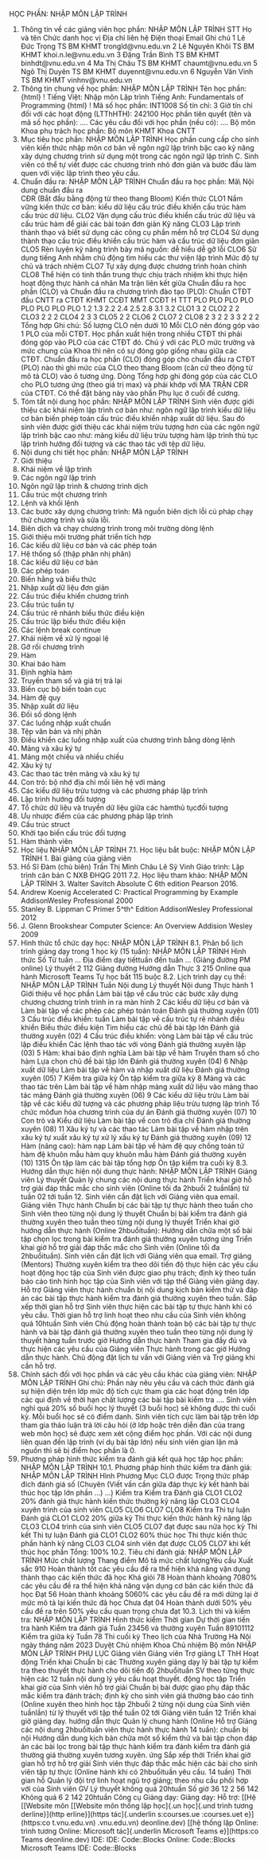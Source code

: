 HỌC PHẦN: NHẬP MÔN LẬP TRÌNH
1. Thông tin về các giảng viên học phần: NHẬP MÔN LẬP TRÌNH
STT Họ và tên Chức danh học vị Địa chỉ liên hệ Điện thoại Email Ghi chú 1 Lê Đức Trọng TS BM KHMT trongld\@vnu.edu.vn
2 Lê Nguyên Khôi TS BM KHMT khoi.n.le\@vnu.edu.vn
3 Đặng Trần Bình TS BM KHMT binhdt\@vnu.edu.vn
4 Ma Thị Châu TS BM KHMT chaumt\@vnu.edu.vn
5 Ngô Thị Duyên TS BM KHMT duyennt\@vnu.edu.vn
6 Nguyễn Văn Vinh TS BM KHMT vinhnv\@vnu.edu.vn
2. Thông tin chung về học phần: NHẬP MÔN LẬP TRÌNH Tên học phần:
{html}
! Tiếng Việt: Nhập môn Lập trình Tiếng Anh: Fundamentals of Programming
{html}
! Mã số học phần: INT1008 Số tín chỉ: 3 Giờ tín chỉ đối với các hoạt động (LTThHTH): 242100 Học phần tiên quyết (tên và mã số học phần): \.... Các yêu cầu đối với học phần (nếu có): \.... Bộ môn Khoa phụ trách học phần: Bộ môn KHMT Khoa CNTT
3. Mục tiêu học phần: NHẬP MÔN LẬP TRÌNH 
Học phần cung cấp cho sinh viên kiến thức nhập môn cơ bản về ngôn ngữ lập trình bậc cao kỹ năng xây dựng chương trình sử dụng một trong các ngôn ngữ lập trình C. Sinh viên có thể tự viết được các chương trình nhỏ đơn giản và bước đầu làm quen với việc lập trình theo yêu cầu.
4. Chuẩn đầu ra: NHẬP MÔN LẬP TRÌNH
Chuẩn đầu ra học phần: Mã\ Nội dung chuẩn đầu ra\
CĐR (Bắt đầu bằng động từ theo thang Bloom) Kiến thức
CLO1 Nắm vững kiến thức cơ bản: kiểu dữ liệu cấu trúc điều khiển cấu trúc hàm cấu trúc dữ liệu.
CLO2 Vận dụng cấu trúc điều khiển cấu trúc dữ liệu và cấu trúc hàm để giải các bài toán đơn giản
Kỹ năng
CLO3 Lập trình thành thạo và biết sử dụng các công cụ phần mềm hỗ trợ
CLO4 Sử dụng thành thạo cấu trúc điều khiển cấu trúc hàm và cấu trúc dữ liệu đơn giản
CLO5 Rèn luyện kỹ năng trình bày mã nguồn: dễ hiểu dễ gỡ lỗi
CLO6 Sử dụng tiếng Anh nhằm chủ động tìm hiểu các thư viện lập trình
Mức độ tự chủ và trách nhiệm
CLO7 Tự xây dựng được chương trình hoàn chỉnh
CLO8 Thể hiện có tinh thần trung thực chịu trách nhiệm khi thực hiện hoạt động thực hành cá nhân Ma trận liên kết giữa Chuẩn đầu ra học phần (CLO) và Chuẩn đầu ra
chương trình đào tạo (PLO): Chuẩn CTĐT đầu CNTT ra CTĐT KHMT CCĐT MMT CCĐT H TTT PLO PLO PLO PLO PLO PLO PLO PLO 1.2 1.3 2.2 2.4 2.5 2.8 3.1 3.2 CLO1 3 2 CLO2 2 2 CLO3 2 2 2 CLO4 2 3 3 CLO5 2 2 CLO6 2 CLO7 2 CLO8 2 3 2 2 3 3 2 2 2 Tổng hợp Ghi chú: Số lượng CLO nên dưới 10 Mỗi CLO nên đóng góp vào 1 PLO của mỗi CTĐT. Học phần xuất hiện trong nhiều CTĐT thì phải đóng góp vào PLO của các CTĐT đó. Chú ý với các PLO mức trường và mức chung của Khoa thì nên có sự đóng góp giống nhau giữa các CTĐT. Chuẩn đầu ra học phần (CLO) đóng góp cho chuẩn đầu ra CTĐT (PLO) nào thì ghi mức của CLO theo thang Bloom (căn cứ theo động từ mô tả CLO) vào ô tương ứng. Dòng Tổng hợp ghi đóng góp của các CLO cho PLO tương ứng (theo giá trị max) và phải khớp với MA TRẬN CĐR của CTĐT. Có thể đặt bảng này vào phần Phụ lục ở cuối đề cương.
5. Tóm tắt nội dung học phần: NHẬP MÔN LẬP TRÌNH Sinh viên được giới thiệu các khái niệm lập trình cơ bản như: ngôn ngữ lập trình kiểu dữ liệu cơ bản biến phép toán cấu trúc điều khiển nhập xuất dữ liệu. Sau đó sinh viên được giới thiệu các khái niệm trừu tượng hơn của các ngôn ngữ lập trình bậc cao như: mảng kiểu dữ liệu trừu tượng hàm lập trình thủ tục lập trình hướng đối tượng và các thao tác với tệp dữ liệu.
6. Nội dung chi tiết học phần: NHẬP MÔN LẬP TRÌNH
1. Giới thiệu
1. Khái niệm về lập trình
2. Các ngôn ngữ lập trình
3. Ngôn ngữ lập trình & chương trình dịch
4. Cấu trúc một chương trình
5. Lệnh và khối lệnh
6. Các bước xây dựng chương trình: Mã nguồn biên dịch lỗi cú pháp chạy thử chương trình và sửa lỗi.
7. Biên dịch và chạy chương trình trong môi trường dòng lệnh
8. Giới thiệu môi trường phát triển tích hợp
2. Các kiểu dữ liệu cơ bản và các phép toán
1. Hệ thống số (thập phân nhị phân)
2. Các kiểu dữ liệu cơ bản
3. Các phép toán
4. Biến hằng và biểu thức
5. Nhập xuất dữ liệu đơn giản
3. Cấu trúc điều khiển chương trình
1. Cấu trúc tuần tự
2. Cấu trúc rẽ nhánh biểu thức điều kiện
3. Cấu trúc lặp biểu thức điều kiện
4. Các lệnh break continue
5. Khái niệm về xử lý ngoại lệ
6. Gỡ rối chương trình
4. Hàm
1. Khai báo hàm
2. Định nghĩa hàm
3. Truyền tham số và giá trị trả lại
4. Biến cục bộ biến toàn cục
5. Hàm đệ quy
5. Nhập xuất dữ liệu
1. Đối số dòng lệnh
2. Các luồng nhập xuất chuẩn
3. Tệp văn bản và nhị phân
4. Điều khiển các luồng nhập xuất của chương trình bằng dòng lệnh
6. Mảng và xâu ký tự
1. Mảng một chiều và nhiều chiều
2. Xâu ký tự
3. Các thao tác trên mảng và xâu ký tự
4. Con trỏ: bộ nhớ địa chỉ mối liên hệ với mảng
7. Các kiểu dữ liệu trừu tượng và các phương pháp lập trình
1. Lập trình hướng đối tượng
2. Tổ chức dữ liệu và truyền dữ liệu giữa các hàmthủ tụcđối tượng
3. Ưu nhược điểm của các phương pháp lập trình
4. Cấu trúc struct
5. Khởi tạo biến cấu trúc đối tượng
6. Hàm thành viên
7. Học liệu NHẬP MÔN LẬP TRÌNH
7.1. Học liệu bắt buộc: NHẬP MÔN LẬP TRÌNH 1. Bài giảng của giảng viên
2. Hồ Sĩ Đàm (chủ biên) Trần Thị Minh Châu Lê Sỹ Vinh Giáo trình: Lập trình căn bản C NXB ĐHQG 2011
7.2. Học liệu tham khảo: NHẬP MÔN LẬP TRÌNH 3. Walter Savitch Absolute C 6th edition Pearson 2016.
4. Andrew Koenig Accelerated C: Practical Programming by Example
AddisonWesley Professional 2000
5. Stanley B. Lippman C Primer 5^th^ Edition AddisonWesley
Professional 2012
6. J. Glenn Brookshear Computer Science: An Overview Addision
Wesley 2009
8. Hình thức tổ chức dạy học: NHẬP MÔN LẬP TRÌNH
8.1. Phân bổ lịch trình giảng dạy trong 1 học kỳ (15 tuần): NHẬP MÔN LẬP TRÌNH Hình thức Số Từ tuần ... Địa điểm dạy tiếttuần đến tuần ... (Giảng đường PM online) Lý thuyết 2 112 Giảng đường Hướng dẫn Thực 3 215 Online qua hành Microsoft Teams Tự học bắt 115 buộc 8.2. Lịch trình dạy cụ thể: NHẬP MÔN LẬP TRÌNH Tuần Nội dung Lý thuyết Nội dung Thực hành 1 Giới thiệu về học phần Làm bài tập về cấu trúc các bước xây dựng chương chương trình trình in ra màn hình 2 Các kiểu dữ liệu cơ bản và Làm bài tập về các phép các phép toán toán Đánh giá thường xuyên (01) 3 Cấu trúc điều khiển: tuần Làm bài tập về cấu trúc tự rẽ nhánh điều khiển Biểu thức điều kiện Tìm hiểu các chủ đề bài tập lớn Đánh giá thường xuyên (02) 4 Cấu trúc điều khiển: vòng Làm bài tập về cấu trúc lặp điều khiển Các lệnh thao tác với vòng Đánh giá thường xuyên lặp (03) 5 Hàm: khai báo định nghĩa Làm bài tập về hàm Truyền tham số cho hàm Lựa chọn chủ đề bài tập lớn Đánh giá thường xuyên (04) 6 Nhập xuất dữ liệu Làm bài tập về hàm và nhập xuất dữ liệu Đánh giá thường xuyên (05) 7 Kiểm tra giữa kỳ Ôn tập kiểm tra giữa kỳ 8 Mảng và các thao tác trên Làm bài tập về hàm nhập mảng xuất dữ liệu vào mảng thao tác mảng Đánh giá thường xuyên (06) 9 Các kiểu dữ liệu trừu Làm bài tập về các kiểu dữ tượng và các phương pháp liệu trừu tượng lập trình Tổ chức môđun hóa chương trình của dự án Đánh giá thường xuyên (07) 10 Con trỏ và Kiểu dữ liệu Làm bài tập về con trỏ địa chỉ Đánh giá thường xuyên (08) 11 Xâu ký tự và các thao tác Làm bài tập về hàm nhập trên xâu ký tự xuất xâu ký tự xử lý xấu ký tự Đánh giá thường xuyên (09) 12 Hàm (nâng cao): hàm nạp Làm bài tập về hàm đệ quy chồng toán tử hàm đệ khuôn mẫu hàm quy khuôn mẫu hàm Đánh giá thường xuyên (10) 1315 Ôn tập làm các bài tập tổng hợp Ôn tập kiểm tra cuối kỳ 8.3. Hướng dẫn thực hiện nội dung thực hành: NHẬP MÔN LẬP TRÌNH Giảng viên Lý thuyết Quản lý chung các nội dung thực hành Triển khai giờ hỗ trợ giải đáp thắc mắc cho sinh viên (Online tối đa 2hbuổi 2 tuầnlần) từ tuần 02 tới tuần 12. Sinh viên cần đặt lịch với Giảng viên qua email. Giảng viên Thực hành Chuẩn bị các bài tập tự thực hành theo tuần cho Sinh viên theo từng nội dung lý thuyết Chuẩn bị bài kiểm tra đánh giá thường xuyên theo tuần theo từng nội dung lý thuyết Triển khai giờ hướng dẫn thực hành (Online 2hbuổituần): Hướng dẫn chữa một số bài tập chọn lọc trong bài kiểm tra đánh giá thường xuyên tương ứng Triển khai giờ hỗ trợ giải đáp thắc mắc cho Sinh viên (Online tối đa 2hbuổituần). Sinh viên cần đặt lịch với Giảng viên qua email. Trợ giảng (Mentors) Thường xuyên kiểm tra theo dõi tiến độ thực hiện các yêu cầu hoạt động học tập của Sinh viên được giao phụ trách; định kỳ theo tuần báo cáo tình hình học tập của Sinh viên với tập thể Giảng viên giảng dạy. Hỗ trợ Giảng viên thực hành chuẩn bị nội dung kịch bản kiểm thử và đáp án các bài tập thực hành kiểm tra đánh giá thường xuyên theo tuần. Sắp xếp thời gian hỗ trợ Sinh viên thực hiện các bài tập tự thực hành khi có yêu cầu. Thời gian hỗ trợ linh hoạt theo nhu cầu của Sinh viên không quá 10htuần Sinh viên Chủ động hoàn thành toàn bộ các bài tập tự thực hành và bài tập đánh giá thường xuyên theo tuần theo từng nội dung lý thuyết hàng tuần trước giờ Hướng dẫn thực hành Tham gia đầy đủ và thực hiện các yêu cầu của Giảng viên Thực hành trong các giờ Hướng dẫn thực hành. Chủ động đặt lịch tư vấn với Giảng viên và Trợ giảng khi cần hỗ trợ.
9. Chính sách đối với học phần và các yêu cầu khác của giảng viên: NHẬP MÔN LẬP TRÌNH
Ghi chú: Phần này nêu yêu cầu và cách thức đánh giá sự hiện diện trên
lớp mức độ tích cực tham gia các hoạt động trên lớp các qui định về
thời hạn chất lượng các bài tập bài kiểm tra .... Sinh viên nghỉ quá 20% số buổi học lý thuyết (3 buổi học) sẽ không được thi cuối kỳ. Mỗi buổi học sẽ có điểm danh. Sinh viên tích cực làm bài tập trên lớp tham gia thảo luận trả lời câu hỏi (ở lớp hoặc trên diễn đàn của trang web môn học) sẽ được xem xét cộng điểm học phần. Với các nội dung liên quan đến lập trình (ví dụ bài tập lớn) nếu sinh viên gian lận mã nguồn thì sẽ bị điểm học phần là 0.
10. Phương pháp hình thức kiểm tra đánh giá kết quả học tập học phần: NHẬP MÔN LẬP TRÌNH
10.1. Phương pháp hình thức kiểm tra đánh giá: NHẬP MÔN LẬP TRÌNH Hình Phương Mục CLO được Trọng thức pháp đích đánh giá số (Chuyên (Viết vấn cần giữa đáp thực kỳ kết hành bài thúc học tập lớn phần ...) ...) Kiểm tra Kiểm tra Đánh giá CLO1 CLO2 20% đánh giá thực hành kiến thức thường kỹ năng lập CLO3 CLO4 xuyên trình của sinh viên CLO5 CLO6 CLO7 CLO8 Kiểm tra Thi tự luận Đánh giá CLO1 CLO2 20% giữa kỳ Thi thực kiến thức hành kỹ năng lập CLO3 CLO4 trình của sinh viên CLO5 CLO7 đạt được sau nửa học kỳ Thi kết Thi tự luận Đánh giá CLO1 CLO2 60% thúc học Thi thực kiến thức phần hành kỹ năng CLO3 CLO4 sinh viên đạt được CLO5 CLO7 khi kết thúc học phần Tổng: 100% 10.2. Tiêu chí đánh giá: NHẬP MÔN LẬP TRÌNH Mức chất lượng Thang điểm Mô tả mức chất lượngYêu cầu Xuất sắc 910 Hoàn thành tốt các yêu cầu đề ra thể hiện khả năng vận dụng thành thạo các kiến thức đã học
Khá giỏi 78 Hoàn thành khoảng 7080% các yêu cầu đề ra thể hiện khả năng vận dụng cơ bản các kiến thức đã học
Đạt 56 Hoàn thành khoảng 5060% các yêu cầu đề ra mới dừng lại ở mức mô tả lại kiến thức đã học
Chưa đạt 04 Hoàn thành dưới 50% yêu cầu đề ra trên 50% yêu cầu quan trọng chưa đạt
10.3. Lịch thi và kiểm tra: NHẬP MÔN LẬP TRÌNH Hình thức kiểm Thời gian Dự thời gian tiến tra hành Kiểm tra đánh giá Tuần 23456 và thường xuyên Tuần 89101112 Kiểm tra giữa kỳ Tuần 78 Thi cuối kỳ Theo lịch của Nhà Trường Hà Nội ngày tháng năm 2023 Duyệt Chủ nhiệm Khoa Chủ nhiệm Bộ môn NHẬP MÔN LẬP TRÌNH
PHỤ LỤC Giảng viên Giảng viên Trợ giảng LT ThH Hoạt động Triển khai Chuẩn bị các Thường xuyên giảng dạy lý bài tập tự kiểm tra theo thuyết thực hành cho dõi tiến độ 2hbuổituần SV theo từng thực hiện các 12 tuần nội dung lý yêu cầu hoạt thuyết. động học tập Triển khai giờ của Sinh viên hỗ trợ giải Chuẩn bị bài được giao phụ đáp thắc mắc kiểm tra đánh trách; định kỳ cho sinh viên giá thường báo cáo tình (Online xuyên theo hình học tập 2hbuổi 2 từng nội dung của Sinh viên tuầnlần) từ lý thuyết với tập thể tuần 02 tới Giảng viên tuần 12 Triển khai giờ giảng dạy. hướng dẫn thực Quản lý chung hành (Online Hỗ trợ Giảng các nội dung 2hbuổituần viên thực hành thực hành 14 tuần): chuẩn bị nội Hướng dẫn dung kịch bản chữa một số kiểm thử và bài tập chọn đáp án các bài lọc trong bài tập thực hành kiểm tra đánh kiểm tra đánh giá thường giá thường xuyên tương xuyên. ứng Sắp xếp thời Triển khai giờ gian hỗ trợ hỗ trợ giải Sinh viên thực đáp thắc mắc hiện các bài cho sinh viên tập tự thực (Online hành khi có 2hbuổituần yêu cầu. 14 tuần) Thời gian hỗ Quản lý đội trợ linh hoạt ngũ trợ giảng; theo nhu cầu phối hợp với của Sinh viên GV Lý thuyết không quá 20htuần Số giờ 36 12 2 56 142 Không quá 6 2 142 20htuần Công cụ Giảng dạy: Giảng dạy: Hỗ trợ: [[Hệ [[Website môn [[Website môn thống lập học]{.un học]{.und trình tương derline}](http erline}](https tác]{.underlin s:courses.ue :courses.uet e}](https:co t.vnu.edu.vn) .vnu.edu.vn) deonline.dev) [[hệ thống lập Online: trình tương Online: Microsoft tác]{.underlin Microsoft Teams e}](https:co Teams deonline.dev) IDE: IDE: Code::Blocks Online: Code::Blocks Microsoft Teams IDE: Code::Blocks 
